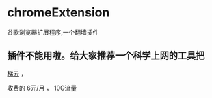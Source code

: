 # chromeExtension
谷歌浏览器扩展程序,一个翻墙插件
## 插件不能用啦。给大家推荐一个科学上网的工具把
[梯云](https://home.tiyun3.club/) ，

收费的 6元/月 ， 10G流量
